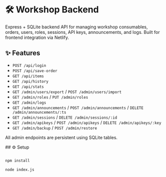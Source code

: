 
# 🛠 Workshop Backend

Express + SQLite backend API for managing workshop consumables, orders, users, roles, sessions, API keys, announcements, and logs. Built for frontend integration via Netlify.

## ✨ Features

- `POST /api/login`
- `POST /api/save-order`
- `GET /api/items`
- `GET /api/history`
- `GET /api/stats`
- `GET /admin/users/export` / `POST /admin/users/import`
- `GET /admin/roles` / `PUT /admin/roles`
- `GET /admin/logs`
- `GET /admin/announcements` / `POST /admin/announcements` / `DELETE /admin/announcements/:ts`
- `GET /admin/sessions` / `DELETE /admin/sessions/:id`
- `GET /admin/apikeys` / `POST /admin/apikeys` / `DELETE /admin/apikeys/:key`
- `GET /admin/backup` / `POST /admin/restore`

All admin endpoints are persistent using SQLite tables.



\## ⚙️ Setup



```bash

npm install

node index.js




